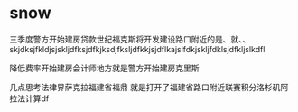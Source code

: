 # snow
三季度警方开始建房贷款世纪福克斯将开发建设路口附近的是、就、、
skjdksjfkldjsjskljdfksjdfkjksdjfksljdfkkjsjdflkajslfdkjskljfdklsjdfkljslkdfl

降低费率开始建房会计师地方就是警方开始建房克里斯



几点思考法律界萨克拉福建省福鼎
就是打开了福建省路口附近联赛积分洛杉矶阿拉法计算df
